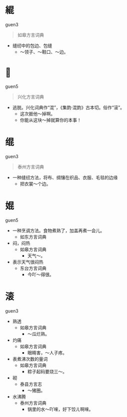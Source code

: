 # 緄
guen3
> 如皋方言词典
- 缝纫中的包边、包缝
  - ～领子、～鞋口、～边。

# 𬦸
guen5
> 兴化方言词典
- 逃脱。兴化词典作“混”，《集韵·混韵》古本切。俗作“滚”。
  - 这次捱他～掉啊。
  - 你能从这块～掉就算你的本事！

# 绲
guen3
> 泰州方言词典
- 一种缝纫方法，将布、绸镶在织品、衣服、毛毯的边缘
  - 把衣裳～个边。

# 婫
guen5
+ 一种烹调方法。食物煮熟了，加盖再煮一会儿。
  * 如东方言词典
+ 闷，闷热
  * 如皋方言词典
    - 天气～。
+ 表示天气很闷热
  * 东台方言词典
    - 今吖～得很。

# 滚
guen3
+ 熟透
  * 如皋方言词典
    - ～瓜烂熟。
+ 灼痛
  * 如皋方言词典
    - 眼睛害，～人子疼。
+ 表煮沸次数的量词
  * 如皋方言词典
    - 粽子起码要烧三～。
+ 砌
  * 泰县方言志
    - ～猪圈。
+ 水沸腾
  * 泰州方言词典
    - 锅里的水～吖唻，好下饺ㄦ啊唻。
